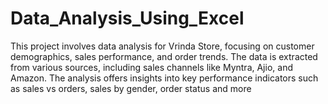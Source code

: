 # Data_Analysis_Using_Excel
This project involves data analysis for Vrinda Store, focusing on customer demographics, sales performance, and order trends. The data is extracted from various sources, including sales channels like Myntra, Ajio, and Amazon. The analysis offers insights into key performance indicators such as sales vs orders, sales by gender, order status and more
